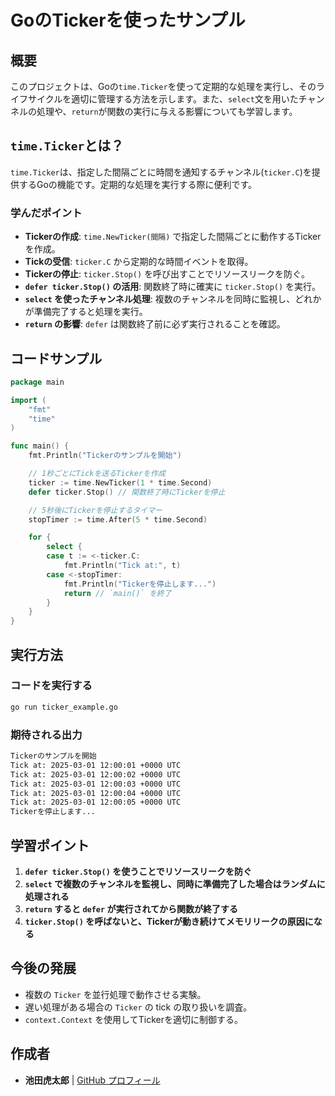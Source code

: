 # GoのTickerを使ったサンプル

## 概要
このプロジェクトは、Goの`time.Ticker`を使って定期的な処理を実行し、そのライフサイクルを適切に管理する方法を示します。また、`select`文を用いたチャンネルの処理や、`return`が関数の実行に与える影響についても学習します。

## `time.Ticker`とは？
`time.Ticker`は、指定した間隔ごとに時間を通知するチャンネル(`ticker.C`)を提供するGoの機能です。定期的な処理を実行する際に便利です。

### 学んだポイント
- **Tickerの作成**: `time.NewTicker(間隔)` で指定した間隔ごとに動作するTickerを作成。
- **Tickの受信**: `ticker.C` から定期的な時間イベントを取得。
- **Tickerの停止**: `ticker.Stop()` を呼び出すことでリソースリークを防ぐ。
- **`defer ticker.Stop()` の活用**: 関数終了時に確実に `ticker.Stop()` を実行。
- **`select` を使ったチャンネル処理**: 複数のチャンネルを同時に監視し、どれかが準備完了すると処理を実行。
- **`return` の影響**: `defer` は関数終了前に必ず実行されることを確認。

## コードサンプル
```go
package main

import (
	"fmt"
	"time"
)

func main() {
	fmt.Println("Tickerのサンプルを開始")

	// 1秒ごとにTickを送るTickerを作成
	ticker := time.NewTicker(1 * time.Second)
	defer ticker.Stop() // 関数終了時にTickerを停止

	// 5秒後にTickerを停止するタイマー
	stopTimer := time.After(5 * time.Second)

	for {
		select {
		case t := <-ticker.C:
			fmt.Println("Tick at:", t)
		case <-stopTimer:
			fmt.Println("Tickerを停止します...")
			return // `main()` を終了
		}
	}
}
```

## 実行方法
### コードを実行する
```sh
go run ticker_example.go
```

### 期待される出力
```sh
Tickerのサンプルを開始
Tick at: 2025-03-01 12:00:01 +0000 UTC
Tick at: 2025-03-01 12:00:02 +0000 UTC
Tick at: 2025-03-01 12:00:03 +0000 UTC
Tick at: 2025-03-01 12:00:04 +0000 UTC
Tick at: 2025-03-01 12:00:05 +0000 UTC
Tickerを停止します...
```

## 学習ポイント
1. **`defer ticker.Stop()` を使うことでリソースリークを防ぐ**
2. **`select` で複数のチャンネルを監視し、同時に準備完了した場合はランダムに処理される**
3. **`return` すると `defer` が実行されてから関数が終了する**
4. **`ticker.Stop()` を呼ばないと、Tickerが動き続けてメモリリークの原因になる**

## 今後の発展
- 複数の `Ticker` を並行処理で動作させる実験。
- 遅い処理がある場合の `Ticker` の tick の取り扱いを調査。
- `context.Context` を使用してTickerを適切に制御する。

## 作成者
- **池田虎太郎** | [GitHub プロフィール](https://github.com/kotaroikeda-apl-dev)
